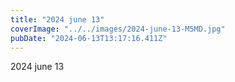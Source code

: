 ```yaml
---
title: "2024 june 13"
coverImage: "../../images/2024-june-13-M5MD.jpg"
pubDate: "2024-06-13T13:17:16.411Z"
---
```


2024 june 13
